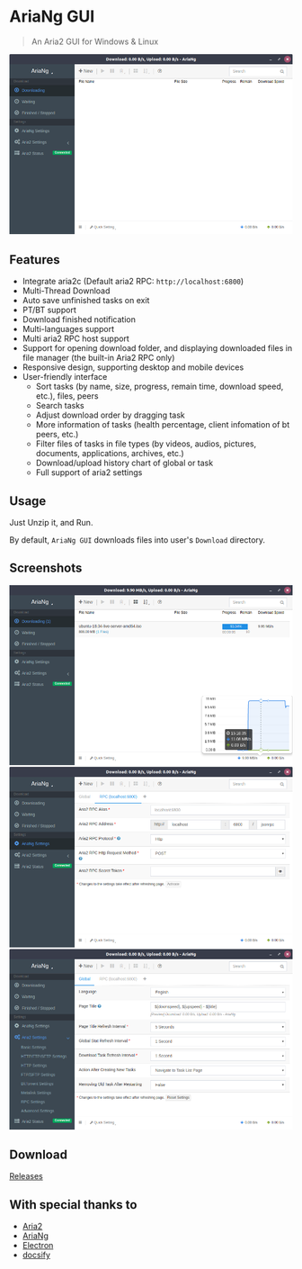 # AriaNg GUI

> An Aria2 GUI for Windows & Linux

![](Screenshot1.png)

## Features
* Integrate aria2c (Default aria2 RPC: `http://localhost:6800`)
* Multi-Thread Download
* Auto save unfinished tasks on exit
* PT/BT support
* Download finished notification
* Multi-languages support
* Multi aria2 RPC host support
* Support for opening download folder, and displaying downloaded files in file manager (the built-in Aria2 RPC only)
* Responsive design, supporting desktop and mobile devices
* User-friendly interface
    * Sort tasks (by name, size, progress, remain time, download speed, etc.), files, peers
    * Search tasks
    * Adjust download order by dragging task
    * More information of tasks (health percentage, client infomation of bt peers, etc.)
    * Filter files of tasks in file types (by videos, audios, pictures, documents, applications, archives, etc.)
    * Download/upload history chart of global or task
    * Full support of aria2 settings


## Usage

Just Unzip it, and Run.

By default, `AriaNg GUI` downloads files into user's `Download` directory.

## Screenshots

![](Screenshot5.png)
![](Screenshot2.png)
![](Screenshot3.png)

## Download

[Releases](https://github.com/Xmader/aria-ng-gui/releases/latest)

## With special thanks to

* [Aria2](https://aria2.github.io/)
* [AriaNg](http://ariang.mayswind.net/)
* [Electron](https://electronjs.org/)
* [docsify](https://docsify.js.org)



